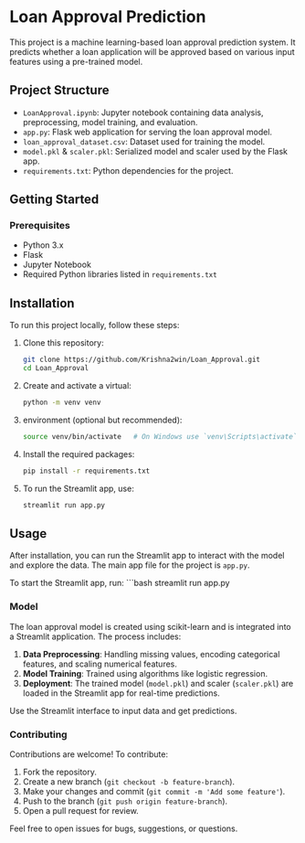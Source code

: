 # Loan Approval Prediction

This project is a machine learning-based loan approval prediction system. It predicts whether a loan application will be approved based on various input features using a pre-trained model.

## Project Structure

- `LoanApproval.ipynb`: Jupyter notebook containing data analysis, preprocessing, model training, and evaluation.
- `app.py`: Flask web application for serving the loan approval model.
- `loan_approval_dataset.csv`: Dataset used for training the model.
- `model.pkl` & `scaler.pkl`: Serialized model and scaler used by the Flask app.
- `requirements.txt`: Python dependencies for the project.

## Getting Started

### Prerequisites

- Python 3.x
- Flask
- Jupyter Notebook
- Required Python libraries listed in `requirements.txt`

## Installation

To run this project locally, follow these steps:

1. Clone this repository:
   ```bash
   git clone https://github.com/Krishna2win/Loan_Approval.git
   cd Loan_Approval
2. Create and activate a virtual:
   ```bash
   python -m venv venv
4. environment (optional but recommended):
   ```bash
   source venv/bin/activate   # On Windows use `venv\Scripts\activate`
5.  Install the required packages:
    ```bash
    pip install -r requirements.txt
6.  To run the Streamlit app, use:
     ```bash
    streamlit run app.py

## Usage

After installation, you can run the Streamlit app to interact with the model and explore the data. The main app file for the project is `app.py`.

To start the Streamlit app, run:
    ```bash
    streamlit run app.py
     


### Model

The loan approval model is created using scikit-learn and is integrated into a Streamlit application. The process includes:

1. **Data Preprocessing**: Handling missing values, encoding categorical features, and scaling numerical features.
2. **Model Training**: Trained using algorithms like logistic regression.
3. **Deployment**: The trained model (`model.pkl`) and scaler (`scaler.pkl`) are loaded in the Streamlit app for real-time predictions.

Use the Streamlit interface to input data and get predictions.


### Contributing

Contributions are welcome! To contribute:

1. Fork the repository.
2. Create a new branch (`git checkout -b feature-branch`).
3. Make your changes and commit (`git commit -m 'Add some feature'`).
4. Push to the branch (`git push origin feature-branch`).
5. Open a pull request for review.

Feel free to open issues for bugs, suggestions, or questions.

